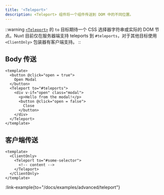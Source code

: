 ```yaml
---
title: '<Teleport>'
description: <Teleport> 组件将一个组件传送到 DOM 中的不同位置。
---
```


::warning
[`<Teleport>`](https://vue.zhcndoc.com/guide/built-ins/teleport.html) 的 `to` 目标期待一个 CSS 选择器字符串或实际的 DOM 节点。Nuxt 目前仅在服务器端支持 teleports 到 `#teleports`，对于其他目标使用 `<ClientOnly>` 包装器有客户端支持。
::

## Body 传送

```vue
<template>
  <button @click="open = true">
    Open Modal
  </button>
  <Teleport to="#teleports">
    <div v-if="open" class="modal">
      <p>Hello from the modal!</p>
      <button @click="open = false">
        Close
      </button>
    </div>
  </Teleport>
</template>
```

## 客户端传送

```vue
<template>
  <ClientOnly>
    <Teleport to="#some-selector">
      <!-- content -->
    </Teleport>
  </ClientOnly>
</template>
```

:link-example{to="/docs/examples/advanced/teleport"}
